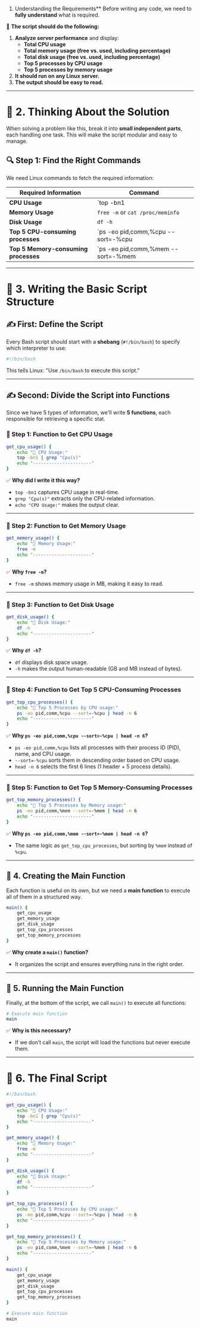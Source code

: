 1. Understanding the Requirements**
Before writing any code, we need to **fully understand** what is required.

📌 **The script should do the following:**  
1. **Analyze server performance** and display:  
   - **Total CPU usage**  
   - **Total memory usage (free vs. used, including percentage)**  
   - **Total disk usage (free vs. used, including percentage)**  
   - **Top 5 processes by CPU usage**  
   - **Top 5 processes by memory usage**  
2. **It should run on any Linux server.**  
3. **The output should be easy to read.**  

---

# **📌 2. Thinking About the Solution**
When solving a problem like this, break it into **small independent parts**, each handling one task. This will make the script modular and easy to manage.

## **🔍 Step 1: Find the Right Commands**
We need Linux commands to fetch the required information:

| **Required Information**  | **Command**  |
|----------------|----------------|
| **CPU Usage** | `top -bn1 | grep "Cpu(s)"` |
| **Memory Usage** | `free -m` or `cat /proc/meminfo` |
| **Disk Usage** | `df -h` |
| **Top 5 CPU-consuming processes** | `ps -eo pid,comm,%cpu --sort=-%cpu | head -n 6` |
| **Top 5 Memory-consuming processes** | `ps -eo pid,comm,%mem --sort=-%mem | head -n 6` |

---

# **📌 3. Writing the Basic Script Structure**
## **✍️ First: Define the Script**
Every Bash script should start with a **shebang** (`#!/bin/bash`) to specify which interpreter to use:
```bash
#!/bin/bash
```
This tells Linux: "Use `/bin/bash` to execute this script."

---

## **✍️ Second: Divide the Script into Functions**
Since we have 5 types of information, we'll write **5 functions**, each responsible for retrieving a specific stat.

### **🚀 Step 1: Function to Get CPU Usage**
```bash
get_cpu_usage() {
    echo "🔹 CPU Usage:"
    top -bn1 | grep "Cpu(s)"
    echo "----------------------"
}
```
✅ **Why did I write it this way?**  
- `top -bn1` captures CPU usage in real-time.  
- `grep "Cpu(s)"` extracts only the CPU-related information.  
- `echo "CPU Usage:"` makes the output clear.  

---

### **🚀 Step 2: Function to Get Memory Usage**
```bash
get_memory_usage() {
    echo "🔹 Memory Usage:"
    free -m
    echo "----------------------"
}
```
✅ **Why `free -m`?**  
- `free -m` shows memory usage in MB, making it easy to read.  

---

### **🚀 Step 3: Function to Get Disk Usage**
```bash
get_disk_usage() {
    echo "🔹 Disk Usage:"
    df -h
    echo "----------------------"
}
```
✅ **Why `df -h`?**  
- `df` displays disk space usage.  
- `-h` makes the output human-readable (GB and MB instead of bytes).  

---

### **🚀 Step 4: Function to Get Top 5 CPU-Consuming Processes**
```bash
get_top_cpu_processes() {
    echo "🔹 Top 5 Processes by CPU usage:"
    ps -eo pid,comm,%cpu --sort=-%cpu | head -n 6
    echo "----------------------"
}
```
✅ **Why `ps -eo pid,comm,%cpu --sort=-%cpu | head -n 6`?**  
- `ps -eo pid,comm,%cpu` lists all processes with their process ID (PID), name, and CPU usage.  
- `--sort=-%cpu` sorts them in descending order based on CPU usage.  
- `head -n 6` selects the first 6 lines (1 header + 5 process details).  

---

### **🚀 Step 5: Function to Get Top 5 Memory-Consuming Processes**
```bash
get_top_memory_processes() {
    echo "🔹 Top 5 Processes by Memory usage:"
    ps -eo pid,comm,%mem --sort=-%mem | head -n 6
    echo "----------------------"
}
```
✅ **Why `ps -eo pid,comm,%mem --sort=-%mem | head -n 6`?**  
- The same logic as `get_top_cpu_processes`, but sorting by `%mem` instead of `%cpu`.  

---

## **📌 4. Creating the Main Function**
Each function is useful on its own, but we need a **main function** to execute all of them in a structured way.
```bash
main() {
    get_cpu_usage
    get_memory_usage
    get_disk_usage
    get_top_cpu_processes
    get_top_memory_processes
}
```
✅ **Why create a `main()` function?**  
- It organizes the script and ensures everything runs in the right order.  

---

## **📌 5. Running the Main Function**
Finally, at the bottom of the script, we call `main()` to execute all functions:
```bash
# Execute main function
main
```
✅ **Why is this necessary?**  
- If we don’t call `main`, the script will load the functions but never execute them.  

---

# **📌 6. The Final Script**
```bash
#!/bin/bash

get_cpu_usage() {
    echo "🔹 CPU Usage:"
    top -bn1 | grep "Cpu(s)"
    echo "----------------------"
}

get_memory_usage() {
    echo "🔹 Memory Usage:"
    free -m
    echo "----------------------"
}

get_disk_usage() {
    echo "🔹 Disk Usage:"
    df -h
    echo "----------------------"
}

get_top_cpu_processes() {
    echo "🔹 Top 5 Processes by CPU usage:"
    ps -eo pid,comm,%cpu --sort=-%cpu | head -n 6
    echo "----------------------"
}

get_top_memory_processes() {
    echo "🔹 Top 5 Processes by Memory usage:"
    ps -eo pid,comm,%mem --sort=-%mem | head -n 6
    echo "----------------------"
}

main() {
    get_cpu_usage
    get_memory_usage
    get_disk_usage
    get_top_cpu_processes
    get_top_memory_processes
}

# Execute main function
main
